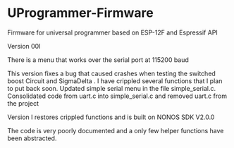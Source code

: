 # UProgrammer-Firmware
Firmware for universal programmer based on ESP-12F and Espressif API

Version  00I

There is a menu that works over the serial port at 115200 baud

This version fixes a bug that caused crashes when testing the switched boost Circuit and SigmaDelta .
I have crippled several functions that I plan to put back soon.
Updated simple serial menu in the file simple_serial.c.  
Consolidated code from uart.c into simple_serial.c and removed uart.c from the project

Version I restores crippled functions and is built on NONOS SDK V2.0.0

The code is very poorly documented and a only few helper functions have been abstracted.
